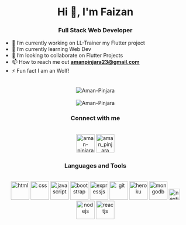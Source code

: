 <h1 align="center">Hi 👋, I'm Faizan</h1>
<h3 align="center">Full Stack Web Developer</h3>

<!-- - 🔭 Portfolio : <a href="https://yashnerkar.github.io">yashnerkar.github.io</a> -->

- 🔭 I’m currently working on LL-Trainer my Flutter project
- 🌱 I’m currently learning Web Dev
- 👯 I’m looking to collaborate on Flutter Projects
- 📫 How to reach me out **amanpinjara23@gmail.com**
- ⚡ Fun fact I am an Wolf!


<br/>

<div align="center">
<img align="center" src="https://github-readme-stats.vercel.app/api/top-langs?username=Aman-Pinjara&show_icons=true&locale=en&layout=compact" alt="Aman-Pinjara"/>
</div>

<br/>

<div align="center">
<img align="center" src="https://github-readme-stats.vercel.app/api?username=Aman-Pinjara&show_icons=true&locale=en" alt="Aman-Pinjara" />
</div>

<h3 align="center">Connect with me</h3>
<br/>
<div align="center">
<a href="https://linkedin.com/in/aman-pinjara" target="blank"><img src="https://user-images.githubusercontent.com/89718255/198182313-7e81eb3a-dcea-4bc6-bf70-e578b95e30b7.png" alt="aman-pinjara" height="50" width="50"/></a>
<a href="https://instagram.com/aman_pinjara" target="blank"><img src="https://user-images.githubusercontent.com/89718255/198182653-b64bed54-a9db-4aee-91e4-87ccd2bab576.png" alt="aman_pinjara" height="50" width="50"/></a>
</div>

<h3 align="center">Languages and Tools</h3>
<br/>
<div align="center">
<img src="https://user-images.githubusercontent.com/89718255/198183066-de4761c5-6b8d-4d28-a256-b27ba27cf311.png" alt="html" height="50" width="50"/>
<img src="https://user-images.githubusercontent.com/89718255/198183087-7b4ab74d-78d7-425d-9534-427345b28b84.png" alt="css" height="50" width="50"/>
<img src="https://user-images.githubusercontent.com/89718255/198183115-12e0043e-d5a3-4e1e-ab62-ae69de625025.png" alt="javascript" height="50" width="50"/>
<img src="https://user-images.githubusercontent.com/89718255/198183139-720f2449-59be-49d4-bd62-05fc8d8b2934.png" alt="bootstrap" height="50" width="50"/>
<img src="https://user-images.githubusercontent.com/89718255/198186337-49556f5b-5dec-4340-a5b7-e558b82f33fd.png" alt="expressjs" width="50" height="50"/>
<img src="https://user-images.githubusercontent.com/89718255/198186054-317ff921-e333-4573-951d-e9882f54ac27.png" alt="git" width="50" height="50"/>
<img src="https://user-images.githubusercontent.com/89718255/198185261-0a8b31a6-bbca-455d-9db8-f448243a8bf2.png" alt="heroku" width="50" height="50"/>
<img src="https://user-images.githubusercontent.com/89718255/198185983-ba562d4b-9cb3-43f4-8b75-d1a80629e4ae.png" alt="mongodb" width="50" height="50"/>
<img src="https://user-images.githubusercontent.com/89718255/198186584-b7a62caf-9b4a-4430-9e93-7cf43854e3a2.png" alt="nextjs" height="30"/>
<img src="https://user-images.githubusercontent.com/89718255/198185804-abaf36ba-a2e1-4847-8a14-0dd7bcd055cb.png" alt="nodejs" width="50" height="50"/>
<img src="https://user-images.githubusercontent.com/89718255/198183228-d5ba9eea-9517-4873-a5ff-36ded3046842.png" alt="reactjs" width="50" height="50"/>
</div>
